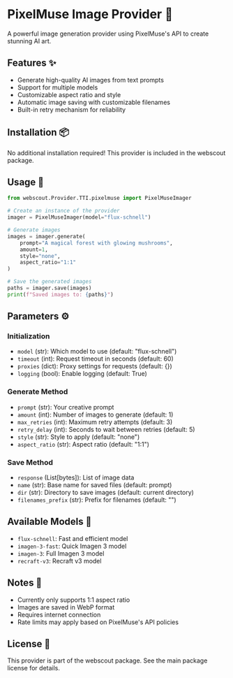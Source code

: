 # PixelMuse Image Provider 🎨

A powerful image generation provider using PixelMuse's API to create stunning AI art.

## Features ✨

- Generate high-quality AI images from text prompts
- Support for multiple models
- Customizable aspect ratio and style
- Automatic image saving with customizable filenames
- Built-in retry mechanism for reliability

## Installation 📦

No additional installation required! This provider is included in the webscout package.

## Usage 🚀

```python
from webscout.Provider.TTI.pixelmuse import PixelMuseImager

# Create an instance of the provider
imager = PixelMuseImager(model="flux-schnell")

# Generate images
images = imager.generate(
    prompt="A magical forest with glowing mushrooms",
    amount=1,
    style="none",
    aspect_ratio="1:1"
)

# Save the generated images
paths = imager.save(images)
print(f"Saved images to: {paths}")
```

## Parameters ⚙️

### Initialization
- `model` (str): Which model to use (default: "flux-schnell")
- `timeout` (int): Request timeout in seconds (default: 60)
- `proxies` (dict): Proxy settings for requests (default: {})
- `logging` (bool): Enable logging (default: True)

### Generate Method
- `prompt` (str): Your creative prompt
- `amount` (int): Number of images to generate (default: 1)
- `max_retries` (int): Maximum retry attempts (default: 3)
- `retry_delay` (int): Seconds to wait between retries (default: 5)
- `style` (str): Style to apply (default: "none")
- `aspect_ratio` (str): Aspect ratio (default: "1:1")

### Save Method
- `response` (List[bytes]): List of image data
- `name` (str): Base name for saved files (default: prompt)
- `dir` (str): Directory to save images (default: current directory)
- `filenames_prefix` (str): Prefix for filenames (default: "")

## Available Models 🎯

- `flux-schnell`: Fast and efficient model
- `imagen-3-fast`: Quick Imagen 3 model
- `imagen-3`: Full Imagen 3 model
- `recraft-v3`: Recraft v3 model

## Notes 📝

- Currently only supports 1:1 aspect ratio
- Images are saved in WebP format
- Requires internet connection
- Rate limits may apply based on PixelMuse's API policies

## License 📄

This provider is part of the webscout package. See the main package license for details. 